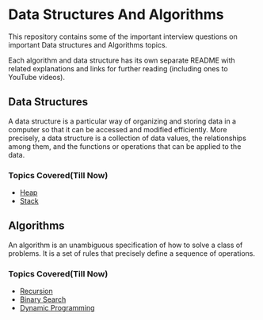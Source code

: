  # Data Structures And Algorithms

This repository contains some of the important interview questions on important Data structures and Algorithms topics.

Each algorithm and data structure has its own separate README with related explanations and links for further reading (including ones to YouTube videos).

## Data Structures

A data structure is a particular way of organizing and storing data in a computer so that it can be accessed and modified efficiently. More precisely, a data structure is a collection of data values, the relationships among them, and the functions or operations that can be applied to the data.

### Topics Covered(Till Now)

* [Heap](https://github.com/urvashi-code1255/INTERVIEW-QUESTIONS/tree/master/Heaps)
* [Stack](https://github.com/urvashi-code1255/INTERVIEW-QUESTIONS/tree/master/Stack)

## Algorithms

An algorithm is an unambiguous specification of how to solve a class of problems. It is a set of rules that precisely define a sequence of operations.

### Topics Covered(Till Now)

* [Recursion](https://github.com/urvashi-code1255/INTERVIEW-QUESTIONS/tree/master/Recursion)
* [Binary Search](https://github.com/urvashi-code1255/INTERVIEW-QUESTIONS/tree/master/Binary_search)
* [Dynamic Programming](https://github.com/urvashi-code1255/INTERVIEW-QUESTIONS/tree/master/DP)
